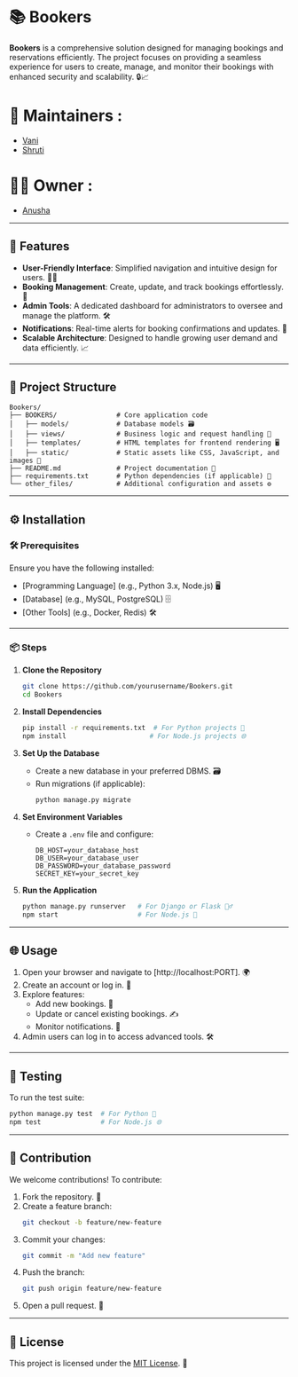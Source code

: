 
# 📚 Bookers

**Bookers** is a comprehensive solution designed for managing bookings and reservations efficiently. The project focuses on providing a seamless experience for users to create, manage, and monitor their bookings with enhanced security and scalability. 🔒📈

# 🙌 Maintainers :

- [Vani](https://github.com/vanivaranya)
- [Shruti](https://github.com/shrutiinarang)

# 👩‍💻 Owner :

- [Anusha](https://github.com/AnushaArora)

---

## 🌟 Features

- **User-Friendly Interface**: Simplified navigation and intuitive design for users. 🧑‍💻  
- **Booking Management**: Create, update, and track bookings effortlessly. 📅  
- **Admin Tools**: A dedicated dashboard for administrators to oversee and manage the platform. 🛠️  
- **Notifications**: Real-time alerts for booking confirmations and updates. 🔔  
- **Scalable Architecture**: Designed to handle growing user demand and data efficiently. 📈

---

## 📂 Project Structure

```
Bookers/
├── BOOKERS/               # Core application code
│   ├── models/            # Database models 🗃️
│   ├── views/             # Business logic and request handling 🔄
│   ├── templates/         # HTML templates for frontend rendering 🖥️
│   ├── static/            # Static assets like CSS, JavaScript, and images 📂
├── README.md              # Project documentation 📄
├── requirements.txt       # Python dependencies (if applicable) 🧩
└── other_files/           # Additional configuration and assets ⚙️
```

---

## ⚙️ Installation

### 🛠️ Prerequisites

Ensure you have the following installed:

- [Programming Language] (e.g., Python 3.x, Node.js) 🖥️
- [Database] (e.g., MySQL, PostgreSQL) 🗄️
- [Other Tools] (e.g., Docker, Redis) 🛠️

---

### 📦 Steps

1. **Clone the Repository**  
   ```bash  
   git clone https://github.com/yourusername/Bookers.git  
   cd Bookers  
   ```

2. **Install Dependencies**  
   ```bash  
   pip install -r requirements.txt  # For Python projects 🐍  
   npm install                     # For Node.js projects 🌐  
   ```

3. **Set Up the Database**  
   - Create a new database in your preferred DBMS. 🗃️  
   - Run migrations (if applicable):  
     ```bash  
     python manage.py migrate  
     ```

4. **Set Environment Variables**  
   - Create a `.env` file and configure:  
     ```
     DB_HOST=your_database_host  
     DB_USER=your_database_user  
     DB_PASSWORD=your_database_password  
     SECRET_KEY=your_secret_key  
     ```

5. **Run the Application**  
   ```bash  
   python manage.py runserver   # For Django or Flask 🏃‍♂️  
   npm start                    # For Node.js 🚀  
   ```

---

## 🌐 Usage

1. Open your browser and navigate to [http://localhost:PORT]. 🌍  
2. Create an account or log in. 🔑  
3. Explore features:  
   - Add new bookings. 📝  
   - Update or cancel existing bookings. ✍️  
   - Monitor notifications. 🔔  
4. Admin users can log in to access advanced tools. 🛠️

---

## 🧪 Testing

To run the test suite:

```bash  
python manage.py test  # For Python 🐍  
npm test               # For Node.js 🌐  
```

---

## 🤝 Contribution

We welcome contributions! To contribute:

1. Fork the repository. 🍴  
2. Create a feature branch:  
   ```bash  
   git checkout -b feature/new-feature  
   ```
3. Commit your changes:  
   ```bash  
   git commit -m "Add new feature"  
   ```
4. Push the branch:  
   ```bash  
   git push origin feature/new-feature  
   ```
5. Open a pull request. 🚀

---

## 📜 License

This project is licensed under the [MIT License](LICENSE). 📄


